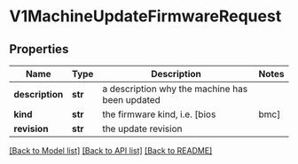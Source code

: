 # V1MachineUpdateFirmwareRequest

## Properties
Name | Type | Description | Notes
------------ | ------------- | ------------- | -------------
**description** | **str** | a description why the machine has been updated | 
**kind** | **str** | the firmware kind, i.e. [bios|bmc] | 
**revision** | **str** | the update revision | 

[[Back to Model list]](../README.md#documentation-for-models) [[Back to API list]](../README.md#documentation-for-api-endpoints) [[Back to README]](../README.md)


